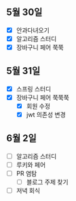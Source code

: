 ## 5월 30일

- [x] 안과다녀오기
- [x] 알고리즘 스터디
- [x] 장바구니 페어 쭉쭉

## 5월 31일

- [x] 스프링 스터디
- [x] 장바구니 페어 쭉쭉쭉
  - [x] 회원 수정
  - [x] jwt 의존성 변경

## 6월 2일

- [ ] 알고리즘 스터디
- [ ] 루키와 페어
- [ ] PR 염탐
  - [ ] 블로그 주제 찾기
- [ ] 저녁 회식
